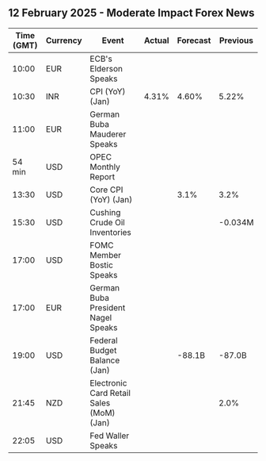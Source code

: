 ## 12 February 2025 - Moderate Impact Forex News

| Time (GMT) | Currency | Event | Actual | Forecast | Previous |
|------|----------|-------|--------|----------|----------|
| 10:00 | EUR | ECB's Elderson Speaks |  |  |  |
| 10:30 | INR | CPI (YoY) (Jan) | 4.31% | 4.60% | 5.22% |
| 11:00 | EUR | German Buba Mauderer Speaks |  |  |  |
| 54 min | USD | OPEC Monthly Report |  |  |  |
| 13:30 | USD | Core CPI (YoY) (Jan) |  | 3.1% | 3.2% |
| 15:30 | USD | Cushing Crude Oil Inventories |  |  | -0.034M |
| 17:00 | USD | FOMC Member Bostic Speaks |  |  |  |
| 17:00 | EUR | German Buba President Nagel Speaks |  |  |  |
| 19:00 | USD | Federal Budget Balance (Jan) |  | -88.1B | -87.0B |
| 21:45 | NZD | Electronic Card Retail Sales (MoM) (Jan) |  |  | 2.0% |
| 22:05 | USD | Fed Waller Speaks |  |  |  |
